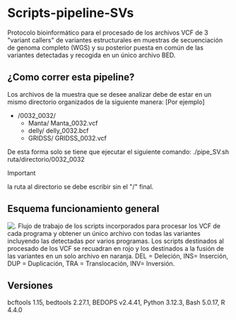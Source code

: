 # Scripts-pipeline-SVs
Protocolo bioinformático para el procesado de los archivos VCF de 3 "variant callers" de variantes estructurales en muestras de secuenciación de genoma completo (WGS) y su posterior puesta en común de las variantes detectadas y recogida en un único archivo BED. 

## ¿Como correr esta pipeline?
Los archivos de la muestra que se desee analizar debe de estar en un mismo directorio organizados de la siguiente manera:
[Por ejemplo]
- /0032_0032/
    - Manta/
          Manta_0032.vcf
    - delly/
          delly_0032.bcf
    - GRIDSS/
          GRIDSS_0032.vcf

De esta forma solo se tiene que ejecutar el siguiente comando:
./pipe_SV.sh ruta/directorio/0032_0032
> [!IMPORTANT]
> la ruta al directorio se debe escribir sin el "/" final.

## Esquema funcionamiento general ##

![. Flujo de trabajo de los scripts incorporados para procesar los VCF de cada programa y obtener un único archivo con
todas las variantes incluyendo las detectadas por varios programas. Los scripts destinados al procesado de los VCF se recuadran en
rojo y los destinados a la fusión de las variantes en un solo archivo en naranja. DEL = Deleción, INS= Inserción, DUP =
Duplicación, TRA = Translocación, INV= Inversión.
](https://github.com/paudbr2002/Scripts-pipeline-SVs/blob/main/Esquema_pipe.png)

## Versiones ##
bcftools 1.15, bedtools 2.27.1, BEDOPS v2.4.41, Python 3.12.3, Bash 5.0.17, R 4.4.0
